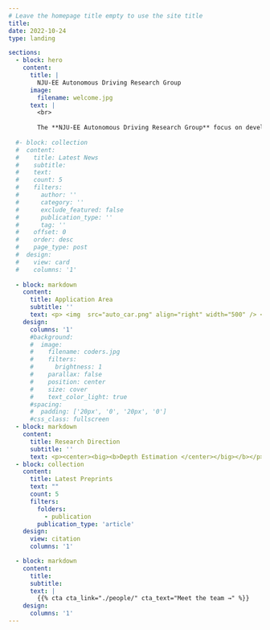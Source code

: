 ```yaml
---
# Leave the homepage title empty to use the site title
title:
date: 2022-10-24
type: landing

sections:
  - block: hero
    content:
      title: |
        NJU-EE Autonomous Driving Research Group
      image:
        filename: welcome.jpg
      text: |
        <br>
        
        The **NJU-EE Autonomous Driving Research Group** focus on developing vision-based perception algorithms for autonomous driving.
  
  #- block: collection
  #  content:
  #    title: Latest News
  #    subtitle:
  #    text:
  #    count: 5
  #    filters:
  #      author: ''
  #      category: ''
  #      exclude_featured: false
  #      publication_type: ''
  #      tag: ''
  #    offset: 0
  #    order: desc
  #    page_type: post
  #  design:
  #    view: card
  #    columns: '1'
  
  - block: markdown
    content:
      title: Application Area
      subtitle: ''
      text: <p> <img  src="auto_car.png" align="right" width="500" /> <br> Accurate 3D perception is essential for autonomous driving. Addressing the environmental perception requirements of autonomous driving, we have conducted research into omnidirectional depth estimation algorithm. Building upon this foundation, we have further explored integrated sensing and computing algorithm deployed on hardware, as well as occupancy network aided by depth information.</p>
    design:
      columns: '1'
      #background:
      #  image: 
      #    filename: coders.jpg
      #    filters:
      #      brightness: 1
      #    parallax: false
      #    position: center
      #    size: cover
      #    text_color_light: true
      #spacing:
      #  padding: ['20px', '0', '20px', '0']
      #css_class: fullscreen
  - block: markdown
    content:
      title: Research Direction
      subtitle: ''
      text: <p><center><big><b>Depth Estimation </center></big></b></p> <br> We have studied depth estimation from multi-camera systems to obtain structural information of the surrounding environment for autonomous driving systems. Here is a demo video. More details are available in [this page](https://nju-ee.github.io/Autonomous_Driving_Research_Group.page/depth/) <br> <video src="video_sample_real_scene_1980_2200" ></video> <br> <p><center><big><b> Integrated Sensing and Computing </center></big></b></p>
  - block: collection
    content:
      title: Latest Preprints
      text: ""
      count: 5
      filters:
        folders:
          - publication
        publication_type: 'article'
    design:
      view: citation
      columns: '1'

  - block: markdown
    content:
      title:
      subtitle:
      text: |
        {{% cta cta_link="./people/" cta_text="Meet the team →" %}}
    design:
      columns: '1'
---
```

